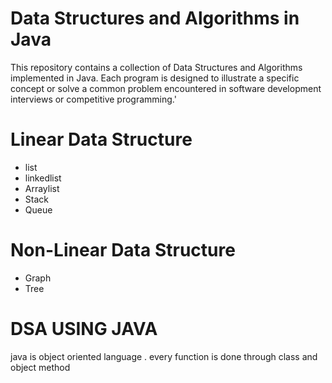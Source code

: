 <h1>Data Structures and Algorithms in Java</h1>
This repository contains a collection of Data Structures and Algorithms implemented in Java. Each program is designed to illustrate a specific concept or solve a common problem encountered in software development interviews or
competitive programming.'

<h1> Linear Data Structure </h1>

<ul>
<li>list</li>
<li>linkedlist</li>
<li>Arraylist</li>
<li>Stack</li>
<li>Queue</li>
</ul>
<h1> Non-Linear Data Structure </h1>

<ul>
<li>Graph</li>
<li>Tree</li>
</ul>

<h1>DSA USING JAVA</h1>

<p>java is object oriented language . every function is done through class and object method </p>


